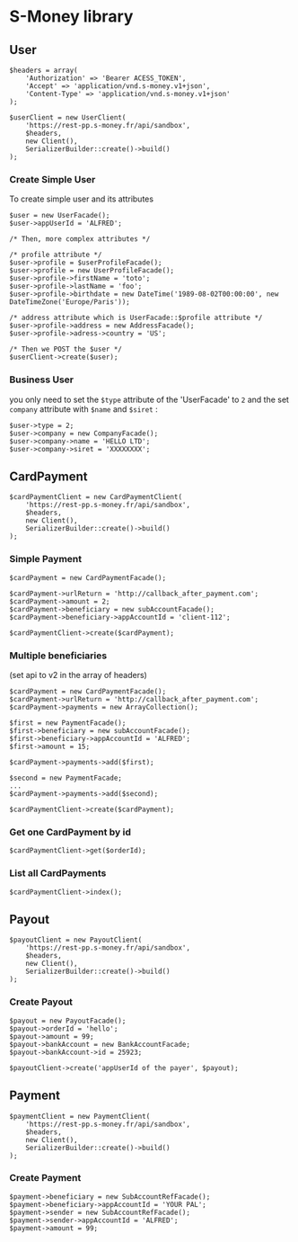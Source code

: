 S-Money library
===============

## User

    $headers = array(
        'Authorization' => 'Bearer ACESS_TOKEN',
        'Accept' => 'application/vnd.s-money.v1+json',
        'Content-Type' => 'application/vnd.s-money.v1+json'
    );

    $userClient = new UserClient(
        'https://rest-pp.s-money.fr/api/sandbox',
        $headers,
        new Client(),
        SerializerBuilder::create()->build()
    );

### Create Simple User

To create simple user and its attributes

    $user = new UserFacade();
    $user->appUserId = 'ALFRED';
    
    /* Then, more complex attributes */
    
    /* profile attribute */
    $user->profile = $userProfileFacade();
    $user->profile = new UserProfileFacade();
    $user->profile->firstName = 'toto';
    $user->profile->lastName = 'foo';
    $user->profile->birthdate = new DateTime('1989-08-02T00:00:00', new DateTimeZone('Europe/Paris'));

    /* address attribute which is UserFacade::$profile attribute */
    $user->profile->address = new AddressFacade();
    $user->profile->adress->country = 'US';

    /* Then we POST the $user */
    $userClient->create($user);


### Business User

you only need to set the `$type` attribute of the 'UserFacade' to `2` and the set `company` attribute with `$name` and `$siret` :

    $user->type = 2;
    $user->company = new CompanyFacade();
    $user->company->name = 'HELLO LTD';
    $user->company->siret = 'XXXXXXXX';


## CardPayment

    $cardPaymentClient = new CardPaymentClient(
        'https://rest-pp.s-money.fr/api/sandbox',
        $headers,
        new Client(),
        SerializerBuilder::create()->build()
    );
### Simple Payment

    $cardPayment = new CardPaymentFacade();

    $cardPayment->urlReturn = 'http://callback_after_payment.com';
    $cardPayment->amount = 2;
    $cardPayment->beneficiary = new subAccountFacade();
    $cardPayment->beneficiary->appAccountId = 'client-112';
    
    $cardPaymentClient->create($cardPayment);


### Multiple beneficiaries

(set api to v2 in the array of headers)

    $cardPayment = new CardPaymentFacade();
    $cardPayment->urlReturn = 'http://callback_after_payment.com';
    $cardPayment->payments = new ArrayCollection();

    $first = new PaymentFacade();
    $first->beneficiary = new subAccountFacade();
    $first->beneficiary->appAccountId = 'ALFRED';
    $first->amount = 15;

    $cardPayment->payments->add($first);

    $second = new PaymentFacade;
    ...
    $cardPayment->payments->add($second);

    $cardPaymentClient->create($cardPayment);

### Get one CardPayment by id

    $cardPaymentClient->get($orderId);

### List all CardPayments

    $cardPaymentClient->index();


## Payout
    $payoutClient = new PayoutClient(
        'https://rest-pp.s-money.fr/api/sandbox',
        $headers,
        new Client(),
        SerializerBuilder::create()->build()
    );


### Create Payout

    $payout = new PayoutFacade();
    $payout->orderId = 'hello';
    $payout->amount = 99;
    $payout->bankAccount = new BankAccountFacade;
    $payout->bankAccount->id = 25923;
    
    $payoutClient->create('appUserId of the payer', $payout);


## Payment

    $paymentClient = new PaymentClient(
        'https://rest-pp.s-money.fr/api/sandbox',
        $headers,
        new Client(),
        SerializerBuilder::create()->build()
    );


### Create Payment

    $payment->beneficiary = new SubAccountRefFacade();
    $payment->beneficiary->appAccountId = 'YOUR PAL';
    $payment->sender = new SubAccountRefFacade();
    $payment->sender->appAccountId = 'ALFRED';
    $payment->amount = 99;
